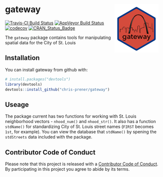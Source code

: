 
<!-- README.md is generated from README.Rmd. Please edit that file -->
gateway <img src="man/figures/gatewayLogo.png" align="right" />
===============================================================

[![Travis-CI Build Status](https://travis-ci.org/chris-prener/gateway.svg?branch=master)](https://travis-ci.org/chris-prener/gateway) [![AppVeyor Build Status](https://ci.appveyor.com/api/projects/status/github/chris-prener/gateway?branch=master&svg=true)](https://ci.appveyor.com/project/chris-prener/gateway) [![codecov](https://codecov.io/gh/chris-prener/gateway/branch/master/graph/badge.svg)](https://codecov.io/gh/chris-prener/gateway) [![CRAN\_Status\_Badge](http://www.r-pkg.org/badges/version/gateway)](https://cran.r-project.org/package=gateway)

The `gateway` package contains tools for manipulating spatial data for the City of St. Louis

Installation
------------

You can install gateway from github with:

``` r
# install.packages("devtools")
library(devtools)
devtools::install_github("chris-prener/gateway")
```

Useage
------

The package current has two functions for working with St. Louis neighborhood vectors - `nhood_num()` and `nhood_str()`. It also has a function `stdName()` for standardizing City of St. Louis street names (`FIRST` becomes `1st`, for example). You can view the database that `stdName()` by spening the `stdStreets` data included with the package.

Contributor Code of Conduct
---------------------------

Please note that this project is released with a [Contributor Code of Conduct](CONDUCT.md). By participating in this project you agree to abide by its terms.
